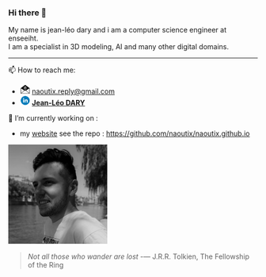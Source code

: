 ### Hi there 👋
My name is jean-léo dary and i am a computer science engineer at enseeiht.  
I am a specialist in 3D modeling, AI and many other digital domains.  

------
📫 How to reach me:  

- <img src="asset/mail.png" width ="20" height="20"/> <naoutix.reply@gmail.com>  
- <img src="asset/linkedin.png" width ="20" height="20"/> [**Jean-Léo DARY**](https://www.linkedin.com/in/jean-leo-dary/)

🔭 I’m currently working on : 
- my [website](https://naoutix.github.io) see the repo : <https://github.com/naoutix/naoutix.github.io>

<img src="asset/photo.jpg" width ="200" height="200"/> 

> *Not all those who wander are lost* -― J.R.R. Tolkien, The Fellowship of the Ring 
<!--
**naoutix/naoutix** is a ✨ _special_ ✨ repository because its `README.md` (this file) appears on your GitHub profile.

Here are some ideas to get you started:

- 🔭 I’m currently working on ...
- 🌱 I’m currently learning ...
- 👯 I’m looking to collaborate on ...
- 🤔 I’m looking for help with ...
- 💬 Ask me about ...
- 📫 How to reach me: ...
- 😄 Pronouns: ...
- ⚡ Fun fact: ...
-->
